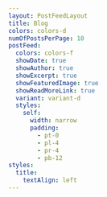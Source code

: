 ```yaml
---
layout: PostFeedLayout
title: Blog
colors: colors-d
numOfPostsPerPage: 10
postFeed:
  colors: colors-f
  showDate: true
  showAuthor: true
  showExcerpt: true
  showFeaturedImage: true
  showReadMoreLink: true
  variant: variant-d
  styles:
    self:
      width: narrow
      padding:
        - pt-0
        - pl-4
        - pr-4
        - pb-12
styles:
  title:
    textAlign: left
---
```

